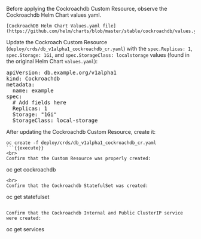 Before applying the Cockroachdb Custom Resource, observe the Cockroachdb Helm Chart values yaml.

```
[CockroachDB Helm Chart Values.yaml file](https://github.com/helm/charts/blob/master/stable/cockroachdb/values.yaml)
```

Update the Cockroach Custom Resource (`deploy/crds/db_v1alpha1_cockroachdb_cr.yaml`) with the `spec.Replicas: 1`, `spec.Storage: 1Gi`, and `spec.StorageClass: localstorage` values (found in the original Helm Chart `values.yaml`):

<pre class="file"
 data-filename="/root/tutorial/go/src/github.com/cockroachdb-operator/deploy/crds/db_v1alpha1_cockroachdb_cr.yaml"
  data-target="replace">
apiVersion: db.example.org/v1alpha1
kind: Cockroachdb
metadata:
  name: example
spec:
  # Add fields here
  Replicas: 1
  Storage: "1Gi"
  StorageClass: local-storage
</pre>

After updating the Cockroachdb Custom Resource, create it:

```
oc create -f deploy/crds/db_v1alpha1_cockroachdb_cr.yaml
```{{execute}}
<br>
Confirm that the Custom Resource was properly created:

```
oc get cockroachdb
```{{execute}}
<br>
Confirm that the Cockroachdb StatefulSet was created:

```
oc get statefulset
```{{execute}}

Confirm that the Cockroachdb Internal and Public ClusterIP service were created:

```
oc get services
```{{execute}}